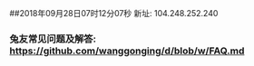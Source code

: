 ##2018年09月28日07时12分07秒 新址: 104.248.252.240
### 兔友常见问题及解答: https://github.com/wanggonging/d/blob/w/FAQ.md
